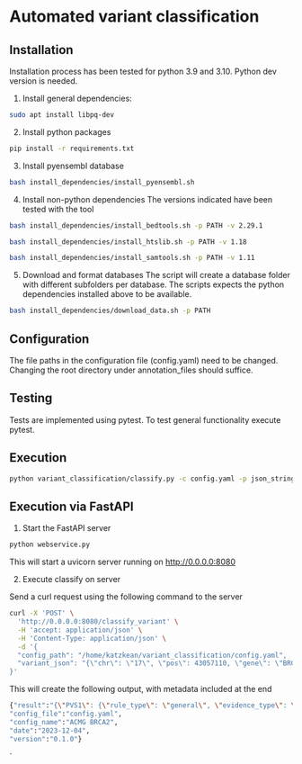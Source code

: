 # Automated variant classification

## Installation
Installation process has been tested for python 3.9 and 3.10.
Python dev version is needed.

1. Install general dependencies:
```sh
sudo apt install libpq-dev
```

2. Install python packages
```sh
pip install -r requirements.txt
```

3. Install pyensembl database
```sh
bash install_dependencies/install_pyensembl.sh
```

4. Install non-python dependencies
The versions indicated have been tested with the tool
```sh
bash install_dependencies/install_bedtools.sh -p PATH -v 2.29.1
```
```sh
bash install_dependencies/install_htslib.sh -p PATH -v 1.18
```
```sh
bash install_dependencies/install_samtools.sh -p PATH -v 1.11
```

5. Download and format databases
The script will create a database folder with different subfolders per database.
The scripts expects the python dependencies installed above to be available.
```sh
bash install_dependencies/download_data.sh -p PATH
```

## Configuration
The file paths in the configuration file (config.yaml) need to be changed. Changing the root directory under annotation_files should suffice.

## Testing
Tests are implemented using pytest. To test general functionality execute pytest.

## Execution
```sh
python variant_classification/classify.py -c config.yaml -p json_string
```

## Execution via FastAPI
1. Start the FastAPI server
```sh
python webservice.py
```
This will start a uvicorn server running on http://0.0.0.0:8080

2. Execute classify on server

Send a curl request using the following command to the server
```sh
curl -X 'POST' \
  'http://0.0.0.0:8080/classify_variant' \
  -H 'accept: application/json' \
  -H 'Content-Type: application/json' \
  -d '{
  "config_path": "/home/katzkean/variant_classification/config.yaml",
  "variant_json": "{\"chr\": \"17\", \"pos\": 43057110, \"gene\": \"BRCA1\", \"ref\": \"A\", \"alt\": \"C\", \"variant_type\": [\"missense_variant\"], \"variant_effect\": [{\"transcript\": \"ENST00000357654\", \"hgvs_c\": \"c.5219T>G\", \"hgvs_p\": \"p.Val1740Gly\", \"variant_type\": [\"missense_variant\"], \"exon\": 19}, {\"transcript\": \"ENST00000471181\", \"hgvs_c\": \"c.5282T>G\", \"hgvs_p\": \"p.Val1761Gly\", \"variant_type\": [\"missense_variant\"], \"exon\": 20}], \"splicing_prediction_tools\": {\"SpliceAI\": 0.5}, \"pathogenicity_prediction_tools\": {\"REVEL\": 0.5, \"BayesDel\": 0.5}, \"gnomAD\": {\"AF\": 0.007, \"AC\": 12, \"popmax\": \"EAS\", \"popmax_AF\": 0.009, \"popmax_AC\": 5}, \"FLOSSIES\": {\"AFR\": 9, \"EUR\": 130}, \"mRNA_analysis\": {\"performed\": true, \"pathogenic\": true, \"benign\": true}, \"functional_data\": {\"performed\": true, \"pathogenic\": true, \"benign\": true}, \"prior\": 0.25, \"co-occurrence\": 0.56, \"segregation\": 0.56, \"multifactorial_log-likelihood\": 0.56, \"VUS_task_force_domain\": true, \"cancer_hotspot\": true, \"cold_spot\": true}"
}'
```
This will create the following output, with metadata included at the end

```sh
{"result":"{\"PVS1\": {\"rule_type\": \"general\", \"evidence_type\": \"pathogenic\", \"status\": false, \"strength\": \"very_strong\", \"comment\": \"PVS1 does not apply to this variant, as PVS1 does not apply to variant types missense_variant.\"}, \"PS1_protein\": {\"rule_type\": \"protein\", \"evidence_type\": \"pathogenic\", \"status\": false, \"strength\": \"strong\", \"comment\": \"No ClinVar entries found that show the same amino acid change as pathogneic.\"}, \"PS1_splicing\": {\"rule_type\": \"splicing\", \"evidence_type\": \"pathogenic\", \"status\": false, \"strength\": \"strong\", \"comment\": \"No ClinVar entries found that show splice variants at the same nucleotide position as pathogenic..\"}, \"PM1\": {\"rule_type\": \"general\", \"evidence_type\": \"pathogenic\", \"status\": true, \"strength\": \"moderate\", \"comment\": \"Variant in mutational hotspot.\"}, \"PM2\": {\"rule_type\": \"general\", \"evidence_type\": \"pathogenic\", \"status\": false, \"strength\": \"moderate\", \"comment\": \"Variant occures with 0.009 in GnomAD subpopulation EAS.\"}, \"PM4\": {\"rule_type\": \"general\", \"evidence_type\": \"pathogenic\", \"status\": false, \"strength\": \"moderate\", \"comment\": \"PM4 does not apply to this variant, as PVS1 does not apply to variant types missense_variant.\"}, \"PM5_protein\": {\"rule_type\": \"protein\", \"evidence_type\": \"pathogenic\", \"status\": false, \"strength\": \"moderate\", \"comment\": \"No ClinVar entries found that show an amino acid change in the same position as pathogenic.\"}, \"PM5_splicing\": {\"rule_type\": \"splicing\", \"evidence_type\": \"pathogenic\", \"status\": false, \"strength\": \"moderate\", \"comment\": \"No ClinVar entries found that show variant in the same splice site as pathogenic.\"}, \"PP3_protein\": {\"rule_type\": \"protein\", \"evidence_type\": \"pathogenic\", \"status\": false, \"strength\": \"supporting\", \"comment\": \"Variant is not predicted to be pathogenic by REVEL.\"}, \"PP3_splicing\": {\"rule_type\": \"splicing\", \"evidence_type\": \"pathogenic\", \"status\": true, \"strength\": \"supporting\", \"comment\": \"Variant is predicted to have a splice effect by SpliceAI.\"}, \"BA1\": {\"rule_type\": \"general\", \"evidence_type\": \"benign\", \"status\": false, \"strength\": \"stand_alone\", \"comment\": \"Variant occures with 0.009 in GnomAD subpopulation EAS.\"}, \"BS1\": {\"rule_type\": \"general\", \"evidence_type\": \"benign\", \"status\": false, \"strength\": \"strong\", \"comment\": \"Variant occures with 0.009 in GnomAD subpopulation EAS.\"}, \"BS2\": {\"rule_type\": \"general\", \"evidence_type\": \"benign\", \"status\": true, \"strength\": \"strong\", \"comment\": \"The variant occures 130 in FLOSSIES.\"}, \"BP3\": {\"rule_type\": \"general\", \"evidence_type\": \"benign\", \"status\": false, \"strength\": \"supporting\", \"comment\": \"BP3 does not apply to this variant, as BP3 does not apply to variant types missense_variant.\"}, \"BP4_protein\": {\"rule_type\": \"protein\", \"evidence_type\": \"benign\", \"status\": false, \"strength\": \"supporting\", \"comment\": \"Variant is not predicted to be benign REVEL.\"}, \"BP4_splicing\": {\"rule_type\": \"splicing\", \"evidence_type\": \"benign\", \"status\": false, \"strength\": \"supporting\", \"comment\": \"Variant is not predicted to have no splicing effect by SpliceAI.\"}, \"BP7_splicing\": {\"rule_type\": \"splicing\", \"evidence_type\": \"benign\", \"status\": false, \"strength\": \"supporting\", \"comment\": \"Variant is not predicted to have no splicing effect by SpliceAI.\"}}",
"config_file":"config.yaml",
"config_name":"ACMG BRCA2",
"date":"2023-12-04",
"version":"0.1.0"}
```

`
